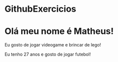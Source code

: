 # GithubExercicios
# Olá meu nome é Matheus!


Eu gosto de jogar videogame e brincar de lego!

Eu tenho 27 anos e gosto de jogar futebol!

